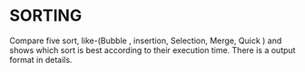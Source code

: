 # SORTING
Compare five sort, like-(Bubble , insertion, Selection, Merge, Quick ) and shows which sort is best according to their execution time.
There is a output format in details.
